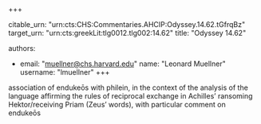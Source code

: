 +++


citable_urn: "urn:cts:CHS:Commentaries.AHCIP:Odyssey.14.62.tGfrqBz"
target_urn: "urn:cts:greekLit:tlg0012.tlg002:14.62"
title: "Odyssey 14.62"

authors:
- email: "muellner@chs.harvard.edu"
  name: "Leonard Muellner"
  username: "lmuellner"
+++

<p>association of endukeōs with philein, in the context of the analysis of the language affirming the rules of reciprocal exchange in Achilles’ ransoming Hektor/receiving Priam (Zeus’ words), with particular comment on endukeōs</p>